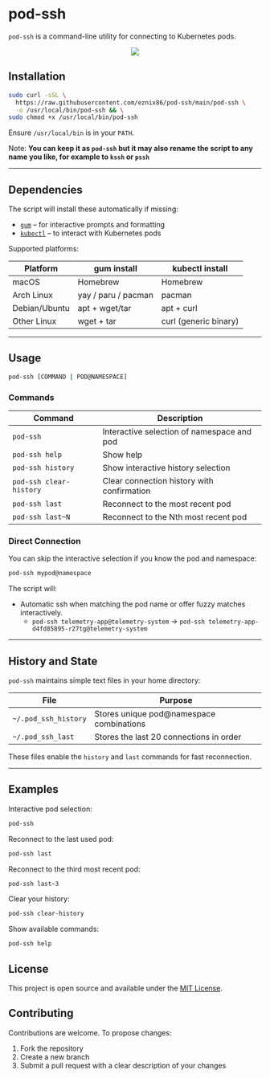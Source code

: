 # pod-ssh

`pod-ssh` is a command-line utility for connecting to Kubernetes pods.

<p align="center">
  <img src="./pod-ssh.gif">
</p>

## Installation

```bash
sudo curl -sSL \
  https://raw.githubusercontent.com/eznix86/pod-ssh/main/pod-ssh \
  -o /usr/local/bin/pod-ssh && \
sudo chmod +x /usr/local/bin/pod-ssh
```

Ensure `/usr/local/bin` is in your `PATH`.


Note: **You can keep it as `pod-ssh` but it may also rename the script to any name you like, for example to `kssh` or `pssh`** 

---

## Dependencies

The script will install these automatically if missing:

* [`gum`](https://github.com/charmbracelet/gum) – for interactive prompts and formatting
* [`kubectl`](https://kubernetes.io/docs/tasks/tools/) – to interact with Kubernetes pods

Supported platforms:

| Platform      | gum install         | kubectl install       |
| ------------- | ------------------- | --------------------- |
| macOS         | Homebrew            | Homebrew              |
| Arch Linux    | yay / paru / pacman | pacman                |
| Debian/Ubuntu | apt + wget/tar      | apt + curl            |
| Other Linux   | wget + tar          | curl (generic binary) |

---

## Usage

```bash
pod-ssh [COMMAND | POD@NAMESPACE]
```

### Commands

| Command                 | Description                                |
| ----------------------- | ------------------------------------------ |
| `pod-ssh`               | Interactive selection of namespace and pod |
| `pod-ssh help`          | Show help                                  |
| `pod-ssh history`       | Show interactive history selection         |
| `pod-ssh clear-history` | Clear connection history with confirmation |
| `pod-ssh last`          | Reconnect to the most recent pod           |
| `pod-ssh last~N`        | Reconnect to the Nth most recent pod       |

### Direct Connection

You can skip the interactive selection if you know the pod and namespace:

```bash
pod-ssh mypod@namespace
```

The script will:

* Automatic ssh when matching the pod name or offer fuzzy matches interactively.
    * `pod-ssh telemetry-app@telemetry-system` -> `pod-ssh telemetry-app-d4fd85895-r27tg@telemetry-system`
---

## History and State

`pod-ssh` maintains simple text files in your home directory:

| File                 | Purpose                                  |
| -------------------- | ---------------------------------------- |
| `~/.pod_ssh_history` | Stores unique pod@namespace combinations |
| `~/.pod_ssh_last`    | Stores the last 20 connections in order  |

These files enable the `history` and `last` commands for fast reconnection.

---

## Examples

Interactive pod selection:

```bash
pod-ssh
```

Reconnect to the last used pod:

```bash
pod-ssh last
```

Reconnect to the third most recent pod:

```bash
pod-ssh last~3
```

Clear your history:

```bash
pod-ssh clear-history
```

Show available commands:

```bash
pod-ssh help
```


## License

This project is open source and available under the [MIT License](LICENSE).


## Contributing

Contributions are welcome.
To propose changes:

1. Fork the repository
2. Create a new branch
3. Submit a pull request with a clear description of your changes
